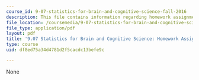 ```yaml
---
course_id: 9-07-statistics-for-brain-and-cognitive-science-fall-2016
description: This file contains information regarding homework assignment 6.
file_location: /coursemedia/9-07-statistics-for-brain-and-cognitive-science-fall-2016/df8ed75a34d4781d2f5cacdc13befe9c_MIT9_07F16_HomworkAsign_6.pdf
file_type: application/pdf
layout: pdf
title: '9.07 Statistics for Brain and Cognitive Science: Homework Assignment 6'
type: course
uid: df8ed75a34d4781d2f5cacdc13befe9c

---
```

None